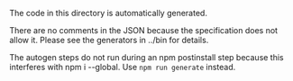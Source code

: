 The code in this directory is automatically generated.

There are no comments in the JSON because the specification does not allow it.  Please see the generators in ../bin for details.

The autogen steps do not run during an npm postinstall step because this interferes with npm i --global. Use `npm run generate` instead.
